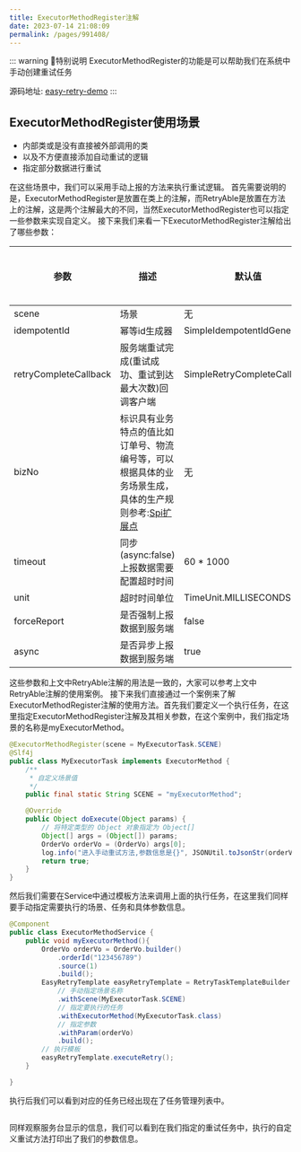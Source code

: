 ```yaml
---
title: ExecutorMethodRegister注解
date: 2023-07-14 21:08:09
permalink: /pages/991408/
---
```


::: warning 🌈特别说明
ExecutorMethodRegister的功能是可以帮助我们在系统中手动创建重试任务

源码地址: [easy-retry-demo](https://gitee.com/byteblogs168/easy-retry-demo)
:::

## ExecutorMethodRegister使用场景
- 内部类或是没有直接被外部调用的类
- 以及不方便直接添加自动重试的逻辑
- 指定部分数据进行重试

在这些场景中，我们可以采用手动上报的方法来执行重试逻辑。
首先需要说明的是，ExecutorMethodRegister是放置在类上的注解，而RetryAble是放置在方法上的注解，这是两个注解最大的不同，当然ExecutorMethodRegister也可以指定一些参数来实现自定义。
接下来我们来看一下ExecutorMethodRegister注解给出了哪些参数：

| 参数                  | 描述                                                 | 默认值                      | 必须指定 |
| --------------------- |----------------------------------------------------| --------------------------- | -------- |
| scene                 | 场景                                                 | 无                          | ✅        |
| idempotentId          | 幂等id生成器                                            | SimpleIdempotentIdGenerate  | ✅        |
| retryCompleteCallback | 服务端重试完成(重试成功、重试到达最大次数)回调客户端                        | SimpleRetryCompleteCallback | ❌        |
| bizNo                 | 标识具有业务特点的值比如订单号、物流编号等，可以根据具体的业务场景生成，具体的生产规则参考:[Spi扩展点](/pages/02df76/) | 无                          | ❌        |
| timeout               | 同步(async:false)上报数据需要配置超时时间                        | 60 * 1000                   | ❌        |
| unit                  | 超时时间单位                                             | TimeUnit.MILLISECONDS       | ❌        |
| forceReport           | 是否强制上报数据到服务端                                       | false                       | ❌        |
| async                 | 是否异步上报数据到服务端                                       | true                        | ❌        |

这些参数和上文中RetryAble注解的用法是一致的，大家可以参考上文中RetryAble注解的使用案例。
接下来我们直接通过一个案例来了解ExecutorMethodRegister注解的使用方法。首先我们要定义一个执行任务，在这里指定ExecutorMethodRegister注解及其相关参数，在这个案例中，我们指定场景的名称是myExecutorMethod。

```java
@ExecutorMethodRegister(scene = MyExecutorTask.SCENE)
@Slf4j
public class MyExecutorTask implements ExecutorMethod {
    /**
     * 自定义场景值
     */
    public final static String SCENE = "myExecutorMethod";

    @Override
    public Object doExecute(Object params) {
        // 将特定类型的 Object 对象指定为 Object[]
        Object[] args = (Object[]) params;
        OrderVo orderVo = (OrderVo) args[0];
        log.info("进入手动重试方法,参数信息是{}", JSONUtil.toJsonStr(orderVo));
        return true;
    }
}
```

然后我们需要在Service中通过模板方法来调用上面的执行任务，在这里我们同样要手动指定需要执行的场景、任务和具体参数信息。

```java
@Component
public class ExecutorMethodService {
    public void myExecutorMethod(){
        OrderVo orderVo = OrderVo.builder()
            .orderId("123456789")
            .source(1)
            .build();
        EasyRetryTemplate easyRetryTemplate = RetryTaskTemplateBuilder.newBuilder()
            // 手动指定场景名称
            .withScene(MyExecutorTask.SCENE)
            // 指定要执行的任务
            .withExecutorMethod(MyExecutorTask.class)
            // 指定参数
            .withParam(orderVo)
            .build();
        // 执行模板
        easyRetryTemplate.executeRetry();
    }

}
```

执行后我们可以看到对应的任务已经出现在了任务管理列表中。

<img :src="$withBase('/img/远程重试19.png')" class="no-zoom" style="zoom: 100%;">

同样观察服务台显示的信息，我们可以看到在我们指定的重试任务中，执行的自定义重试方法打印出了我们的参数信息。

<img :src="$withBase('/img/远程重试20.png')" class="no-zoom" style="zoom: 100%;">

